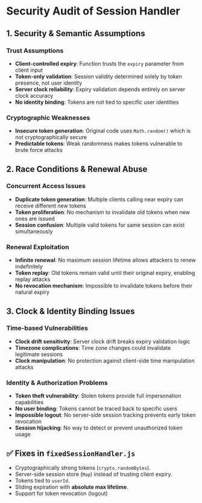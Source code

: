 # Security Audit of Session Handler

## 1. Security & Semantic Assumptions

### Trust Assumptions
- **Client-controlled expiry**: Function trusts the `expiry` parameter from client input
- **Token-only validation**: Session validity determined solely by token presence, not user identity
- **Server clock reliability**: Expiry validation depends entirely on server clock accuracy
- **No identity binding**: Tokens are not tied to specific user identities

### Cryptographic Weaknesses
- **Insecure token generation**: Original code uses `Math.random()` which is not cryptographically secure
- **Predictable tokens**: Weak randomness makes tokens vulnerable to brute force attacks

## 2. Race Conditions & Renewal Abuse

### Concurrent Access Issues
- **Duplicate token generation**: Multiple clients calling near expiry can receive different new tokens
- **Token proliferation**: No mechanism to invalidate old tokens when new ones are issued
- **Session confusion**: Multiple valid tokens for same session can exist simultaneously

### Renewal Exploitation
- **Infinite renewal**: No maximum session lifetime allows attackers to renew indefinitely
- **Token replay**: Old tokens remain valid until their original expiry, enabling replay attacks
- **No revocation mechanism**: Impossible to invalidate tokens before their natural expiry

## 3. Clock & Identity Binding Issues

### Time-based Vulnerabilities
- **Clock drift sensitivity**: Server clock drift breaks expiry validation logic
- **Timezone complications**: Time zone changes could invalidate legitimate sessions
- **Clock manipulation**: No protection against client-side time manipulation attacks

### Identity & Authorization Problems
- **Token theft vulnerability**: Stolen tokens provide full impersonation capabilities
- **No user binding**: Tokens cannot be traced back to specific users
- **Impossible logout**: No server-side session tracking prevents early token revocation
- **Session hijacking**: No way to detect or prevent unauthorized token usage

## ✅ Fixes in `fixedSessionHandler.js`
- Cryptographically strong tokens (`crypto.randomBytes`).
- Server-side session store (`Map`) instead of trusting client expiry.
- Tokens tied to `userId`.
- Sliding expiration with **absolute max lifetime**.
- Support for token revocation (logout)